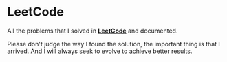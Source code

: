 # LeetCode

All the problems that I solved in **[LeetCode](https://leetcode.com)** and documented.

Please don't judge the way I found the solution, the important thing is that I arrived.
And I will always seek to evolve to achieve better results.
